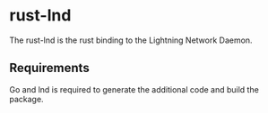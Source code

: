 # rust-lnd

The rust-lnd is the rust binding to the Lightning Network Daemon.

## Requirements

Go and lnd is required to generate the additional code and build the package.
